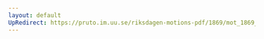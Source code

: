 ```yaml
---
layout: default
UpRedirect: https://pruto.im.uu.se/riksdagen-motions-pdf/1869/mot_1869__ak__250.pdf
---
```

